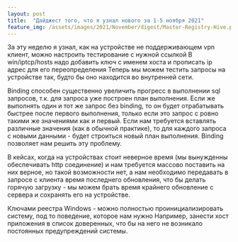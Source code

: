 ```yaml
---
layout: post
title:  "Дайджест того, что я узнал нового за 1-5 ноября 2021"
feature_img: /assets/images/2021/November/digest/Master-Registry-Hive.png
---
```


За эту неделю я узнал, как на устройстве не поддерживающем vpn клиент, можно настроить тестирование с нужной ссылкой
В win/iptcp/hosts надо добавить ключ с именем хоста и прописать ip адрес для его переопределения 
Теперь мы можем тестить запросы на устройстве так, будто бы оно находится во внутренней сети.

Binding способен существенно увеличить прогресс в выполнении sql запросов, т.к. для запроса уже построен план выполнения. 
Если же выполнять один и тот же запрос без binding, то он будет отрабатывать быстрее после первого выполнения, только если это запрос с ровно такими же значениями как и первый. Если нам требуется вставлять различные значения (как в обычной практике), то для каждого запроса с новыми данными - будет строиться новый план выполнения. 
Binding позволяет нам решить эту проблему.

В кейсах, когда на устройствах стоит неверное время (мы вынужденны обеспечивать http соединение) и нам требуется массово поставить на них верное, но такой возможности нет, а нам необходимо передавать в запросе с клиента время последнего обновления, что бы делать горячую загрузку - мы можем брать время крайнего обновление с сервера и сохранять его на устройстве.


Ключами реестра Windows - можно полностью проинициализировать систему, под то поведение, которое нам нужно
Например, занести  хост приложения в список доверенных, что бы на него не возникало постоянных предупреждений системы.